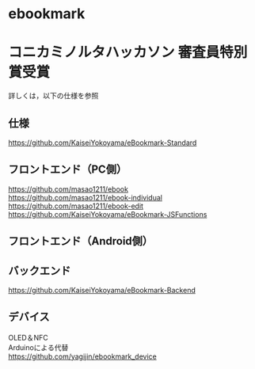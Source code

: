 # ebookmark 

# コニカミノルタハッカソン 審査員特別賞受賞  
詳しくは，以下の仕様を参照  

## 仕様  
https://github.com/KaiseiYokoyama/eBookmark-Standard

## フロントエンド（PC側）  
https://github.com/masao1211/ebook  
https://github.com/masao1211/ebook-individual  
https://github.com/masao1211/ebook-edit  
https://github.com/KaiseiYokoyama/eBookmark-JSFunctions  

## フロントエンド（Android側）  


## バックエンド  
https://github.com/KaiseiYokoyama/eBookmark-Backend  

## デバイス  
OLED＆NFC  
Arduinoによる代替  
https://github.com/yagijin/ebookmark_device
